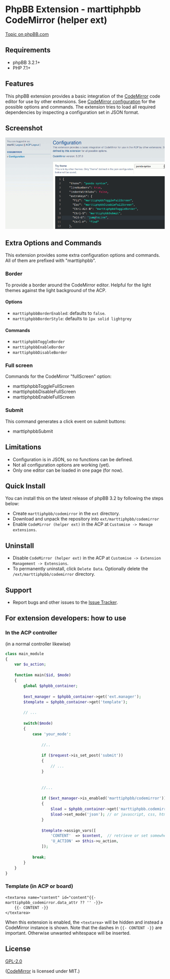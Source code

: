 # PhpBB Extension - marttiphpbb CodeMirror (helper ext)

[Topic on phpBB.com](https://www.phpbb.com/community/viewtopic.php?f=456&t=2473266)

## Requirements

* phpBB 3.2.1+
* PHP 7.1+

## Features

This phpBB extension provides a basic integration of the [CodeMirror](http://codemirror.net) code editor for use by other extensions. See [CodeMirror configuration](http://codemirror.net/doc/manual.html#config) for the possible options and commands.
The extension tries to load all required dependencies by inspecting a configuration set in JSON format.

## Screenshot

![Configuration](doc/configuration.png)

## Extra Options and Commands

This extension provides some extra configuration options and commands. All of them are prefixed with "marttiphpbb".

### Border

To provide a border around the CodeMirror editor. Helpful for the light themes against the light background of the ACP.

#### Options

* `marttiphpbbBorderEnabled`: defaults to `false`.
* `marttiphpbbBorderStyle`: defaults to `1px solid lightgrey`

#### Commands

* `marttiphpbbToggleBorder`
* `marttiphpbbEnableBorder`
* `marttiphpbbDisableBorder`

### Full screen

Commands for the CodeMirror "fullScreen" option:

* marttiphpbbToggleFullScreen
* marttiphpbbDisableFullScreen
* marttiphpbbEnableFullScreen

### Submit

This command generates a click event on submit buttons:

* marttiphpbbSubmit

## Limitations

* Configuration is in JSON, so no functions can be defined.
* Not all configuration options are working (yet).
* Only one editor can be loaded in one page (for now).

## Quick Install

You can install this on the latest release of phpBB 3.2 by following the steps below:

* Create `marttiphpbb/codemirror` in the `ext` directory.
* Download and unpack the repository into `ext/marttiphpbb/codemirror`
* Enable `CodeMirror (helper ext)` in the ACP at `Customise -> Manage extensions`.

## Uninstall

* Disable `CodeMirror (helper ext)` in the ACP at `Customise -> Extension Management -> Extensions`.
* To permanently uninstall, click `Delete Data`. Optionally delete the `/ext/marttiphpbb/codemirror` directory.

## Support

* Report bugs and other issues to the [Issue Tracker](https://github.com/marttiphpbb/phpbb-ext-codemirror/issues).

## For extension developers: how to use

### In the ACP controller

(in a normal controller likewise)

```php
class main_module
{
    var $u_action;

    function main($id, $mode)
    {
        global $phpbb_container;

        $ext_manager = $phpbb_container->get('ext.manager');
        $template = $phpbb_container->get('template');

        // ...

        switch($mode)
        {
            case 'your_mode':

                //..

                if ($request->is_set_post('submit'))
                {
                    // ...
                }


                //...

                if ($ext_manager->is_enabled('marttiphpbb/codemirror'))
                {
                    $load = $phpbb_container->get('marttiphpbb.codemirror.load');
                    $load->set_mode('json'); // or javascript, css, html, php, markdown, etc.s
                }

                $template->assign_vars([
                    'CONTENT'  => $content,  // retrieve or set somewhere above.
                    'U_ACTION' => $this->u_action,
                ]);

            break;
        }
    }
}
```

### Template (in ACP or board)

```twig
<textarea name="content" id="content"{{- marttiphpbb_codemirror.data_attr ?? '' -}}>
    {{- CONTENT -}}
</textarea>
```

When this extension is enabled, the `<textarea>` will be hidden and instead a CodeMirror instance is shown. Note that the dashes in `{{- CONTENT -}}` are important. Otherwise unwanted whitespace will be inserted.

## License

[GPL-2.0](license.txt)

([CodeMirror](http://codemirror.net) is licensed under MIT.)
